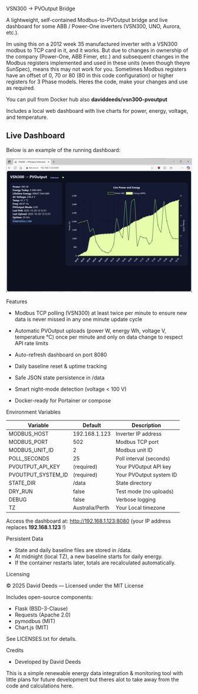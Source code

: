 VSN300 → PVOutput Bridge

A lightweight, self-contained Modbus-to-PVOutput bridge and live dashboard for some ABB / Power-One inverters (VSN300, UNO, Aurora, etc.).

Im using this on a 2012 week 35 manufactured inverter with a VSN300 modbus to TCP card in it, and it works. But due to changes in ownership of the company (Power-One, ABB Fimer, etc.) and subsequent changes in the Modbus registers implemented and used in these units (even though theyre SunSpec), means this may not work for you. Sometimes Modbus registers have an offset of 0, 70 or 80 (80 in this code configuration) or higher registers for 3 Phase models.
Heres the code, make your changes and use as required.

You can pull from Docker hub also **daviddeeds/vsn300-pvoutput**

Includes a local web dashboard with live charts for power, energy, voltage, and temperature.

## Live Dashboard

Below is an example of the running dashboard:

![VSN300 → PVOutput Dashboard](assets/screenshot.jpg)

Features

- Modbus TCP polling (VSN300) at least twice per minute to ensure new data is never missed in any one minute update cycle

- Automatic PVOutput uploads (power W, energy Wh, voltage V, temperature °C) once per minute and only on data change to respect API rate limits

- Auto-refresh dashboard on port 8080

- Daily baseline reset & uptime tracking

- Safe JSON state persistence in /data

- Smart night-mode detection (voltage < 100 V)

- Docker-ready for Portainer or compose

Environment Variables

| Variable  | Default | Description |
| ------------- | ------------- | ------------- |
| MODBUS_HOST  | 192.168.1.123  | Inverter IP address |
| MODBUS_PORT  | 502  | Modbus TCP port |
| MODBUS_UNIT_ID  | 2  | Modbus unit ID |
| POLL_SECONDS  | 25  | Poll interval (seconds) |
| PVOUTPUT_API_KEY  | (required)  | Your PVOutput API key |
| PVOUTPUT_SYSTEM_ID  | (required)  | Your PVOutput system ID |
| STATE_DIR  | /data  | State directory |
| DRY_RUN  | false  | Test mode (no uploads) |
| DEBUG  | false  | Verbose logging |
| TZ  | Australia/Perth  | Your Local timezone |

Access the dashboard at:
http://192.168.1.123:8080 (your IP address replaces **192.168.1.123** !)

Persistent Data
- State and daily baseline files are stored in /data.
- At midnight (local TZ), a new baseline starts for daily energy.
- If the container restarts later, totals are recalculated automatically.

Licensing

© 2025 David Deeds — Licensed under the MIT License

Includes open-source components:
- Flask (BSD-3-Clause)
- Requests (Apache 2.0)
- pymodbus (MIT)
- Chart.js (MIT)

See LICENSES.txt for details.

Credits
- Developed by David Deeds

This is a simple renewable energy data integration & monitoring tool with little plans for future development but theres alot to take away from the code and calculations here.